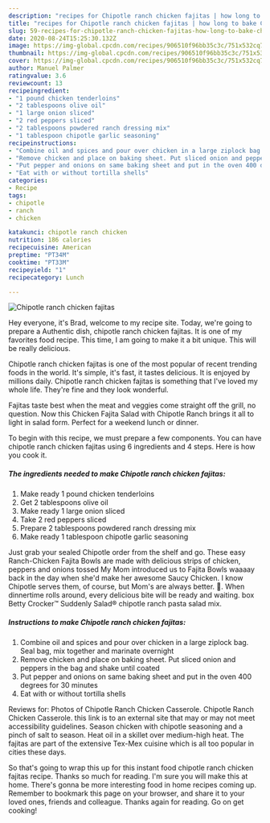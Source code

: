 ```yaml
---
description: "recipes for Chipotle ranch chicken fajitas | how long to bake Chipotle ranch chicken fajitas"
title: "recipes for Chipotle ranch chicken fajitas | how long to bake Chipotle ranch chicken fajitas"
slug: 59-recipes-for-chipotle-ranch-chicken-fajitas-how-long-to-bake-chipotle-ranch-chicken-fajitas
date: 2020-08-24T15:25:30.132Z
image: https://img-global.cpcdn.com/recipes/906510f96bb35c3c/751x532cq70/chipotle-ranch-chicken-fajitas-recipe-main-photo.jpg
thumbnail: https://img-global.cpcdn.com/recipes/906510f96bb35c3c/751x532cq70/chipotle-ranch-chicken-fajitas-recipe-main-photo.jpg
cover: https://img-global.cpcdn.com/recipes/906510f96bb35c3c/751x532cq70/chipotle-ranch-chicken-fajitas-recipe-main-photo.jpg
author: Manuel Palmer
ratingvalue: 3.6
reviewcount: 13
recipeingredient:
- "1 pound chicken tenderloins"
- "2 tablespoons olive oil"
- "1 large onion sliced"
- "2 red peppers sliced"
- "2 tablespoons powdered ranch dressing mix"
- "1 tablespoon chipotle garlic seasoning"
recipeinstructions:
- "Combine oil and spices and pour over chicken in a large ziplock bag. Seal bag, mix together and marinate overnight"
- "Remove chicken and place on baking sheet. Put sliced onion and peppers in the bag and shake until coated"
- "Put pepper and onions on same baking sheet and put in the oven 400 degrees for 30 minutes"
- "Eat with or without tortilla shells"
categories:
- Recipe
tags:
- chipotle
- ranch
- chicken

katakunci: chipotle ranch chicken 
nutrition: 186 calories
recipecuisine: American
preptime: "PT34M"
cooktime: "PT33M"
recipeyield: "1"
recipecategory: Lunch

---
```



![Chipotle ranch chicken fajitas](https://img-global.cpcdn.com/recipes/906510f96bb35c3c/751x532cq70/chipotle-ranch-chicken-fajitas-recipe-main-photo.jpg)

Hey everyone, it's Brad, welcome to my recipe site. Today, we're going to prepare a Authentic dish, chipotle ranch chicken fajitas. It is one of my favorites food recipe. This time, I am going to make it a bit unique. This will be really delicious.

Chipotle ranch chicken fajitas is one of the most popular of recent trending foods in the world. It's simple, it's fast, it tastes delicious. It is enjoyed by millions daily. Chipotle ranch chicken fajitas is something that I've loved my whole life. They're fine and they look wonderful.

Fajitas taste best when the meat and veggies come straight off the grill, no question. Now this Chicken Fajita Salad with Chipotle Ranch brings it all to light in salad form. Perfect for a weekend lunch or dinner.


To begin with this recipe, we must prepare a few components. You can have chipotle ranch chicken fajitas using 6 ingredients and 4 steps. Here is how you cook it.

<!--inarticleads1-->

##### The ingredients needed to make Chipotle ranch chicken fajitas:

1. Make ready 1 pound chicken tenderloins
1. Get 2 tablespoons olive oil
1. Make ready 1 large onion sliced
1. Take 2 red peppers sliced
1. Prepare 2 tablespoons powdered ranch dressing mix
1. Make ready 1 tablespoon chipotle garlic seasoning


Just grab your sealed Chipotle order from the shelf and go. These easy Ranch-Chicken Fajita Bowls are made with delicious strips of chicken, peppers and onions tossed My Mom introduced us to Fajita Bowls waaaay back in the day when she&#39;d make her awesome Saucy Chicken. I know Chipotle serves them, of course, but Mom&#39;s are always better. 🙂. When dinnertime rolls around, every delicious bite will be ready and waiting. box Betty Crocker™ Suddenly Salad® chipotle ranch pasta salad mix. 

<!--inarticleads2-->

##### Instructions to make Chipotle ranch chicken fajitas:

1. Combine oil and spices and pour over chicken in a large ziplock bag. Seal bag, mix together and marinate overnight
1. Remove chicken and place on baking sheet. Put sliced onion and peppers in the bag and shake until coated
1. Put pepper and onions on same baking sheet and put in the oven 400 degrees for 30 minutes
1. Eat with or without tortilla shells


Reviews for: Photos of Chipotle Ranch Chicken Casserole. Chipotle Ranch Chicken Casserole. this link is to an external site that may or may not meet accessibility guidelines. Season chicken with chipotle seasoning and a pinch of salt to season. Heat oil in a skillet over medium-high heat. The fajitas are part of the extensive Tex-Mex cuisine which is all too popular in cities these days. 

So that's going to wrap this up for this instant food chipotle ranch chicken fajitas recipe. Thanks so much for reading. I'm sure you will make this at home. There's gonna be more interesting food in home recipes coming up. Remember to bookmark this page on your browser, and share it to your loved ones, friends and colleague. Thanks again for reading. Go on get cooking!
